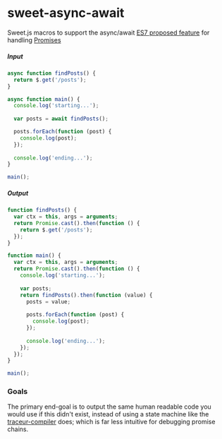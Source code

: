 sweet-async-await
=================

Sweet.js macros to support the async/await [ES7 proposed feature](https://github.com/lukehoban/ecmascript-asyncawait) for handling [Promises](https://www.promisejs.org/)


##### Input
```javascript
async function findPosts() {
  return $.get('/posts');
}

async function main() {
  console.log('starting...');
  
  var posts = await findPosts();

  posts.forEach(function (post) {
    console.log(post);
  });
  
  console.log('ending...');
}

main();
```
##### Output
```javascript
function findPosts() {
  var ctx = this, args = arguments;
  return Promise.cast().then(function () {
    return $.get('/posts');
  });
}

function main() {
  var ctx = this, args = arguments;
  return Promise.cast().then(function () {
    console.log('starting...');
    
    var posts;
    return findPosts().then(function (value) {
      posts = value;
      
      posts.forEach(function (post) {
        console.log(post);
      });
      
      console.log('ending...');
    });
  });
}

main();
```
### Goals
The primary end-goal is to output the same human readable code you would use if this didn't exist, instead of using a state machine like the [traceur-compiler](https://github.com/google/traceur-compiler) does; which is far less intuitive for debugging promise chains.

